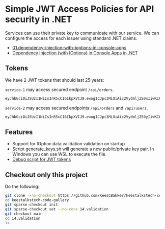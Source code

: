 # Simple JWT Access Policies for API security in .NET

Services can use their private key to communicate with our service.
We can configure the access for each issuer using standard .NET claims.

- <a href="01.dependency-injection-with-ioptions-in-console-apps">01.dependency-injection-with-ioptions-in-console-apps</a>
- <a href="https://keestalkstech.com/2018/04/dependency-injection-with-ioptions-in-console-apps-in-dotnet/">Dependency injection (with IOptions) in Console Apps in .NET</a>

## Tokens

We have 2 JWT tokens that should last 25 years:

`service-1` may access secured endpoint `/api/orders`.

```txt
eyJhbGciOiJSUzI1NiIsInR5cCI6IkpXVCJ9.ewogICJpc3MiOiAic2VydmljZS0xIiwKICAiYXVkIjogIm91ci1zZXJ2aWNlIiwKICAidXNlcm5hbWUiOiAidHN0dXNyIiwKICAiaWF0IjogMTczMjk3MjMwNSwKICAiZXhwIjogMjUyMTM3MjMwNQp9.wWJh41loGBZKyDYBr-U9EJReEPsO6PA9z-EYE5rXO44e6XPjcsAMigoVcrR2w0T8-6is5ICJy2fukwOPDMLk9D2bs8k7TSVEuqzwh80tlBMPV5dRdkq3r1dg_KRZgkzG4ylLiK9hBoqvmL5HKE7oqo3AvHoUc1LOD5Y6BzeqasxVfOpIcjIa2nNXRLeRE7KfffWcbKXOm6HpYL2n_8j4pVbCePo1D8jtg55EQATcr1QQpvERzr9p-_PHqaC8woookSXqclTrwt-cQPj4RsvCQUXpKNzggXYytzHAaTlRAInlZP34tiDenb1Qz3wTtsqCXsh92BFZYABoJjIDGxcI5Q
```

`service-2` may access secured endpoints `/api/orders` and `/api/users`.


```txt
eyJhbGciOiJSUzI1NiIsInR5cCI6IkpXVCJ9.ewogICJpc3MiOiAic2VydmljZS0yIiwKICAiYXVkIjogIm91ci1zZXJ2aWNlIiwKICAidXNlcm5hbWUiOiAidHN0dXNyIiwKICAiaWF0IjogMTczMjk3MjM2NywKICAiZXhwIjogMjUyMTM3MjM2Nwp9.VGl-UElY0x7rLxIXlsYY6Cbd-0CbZIpzGQ1mgF2Ux-uBkyr4DYopFmJ37TUgcJ0xi-r5Q8UuKsCRWnm6DChpC8-189U49YXVu2cLdI5CTVdui2HvsUHvo9mSB7Rb1aPpMbQOFG-RZr6JfQXwBG5VJlk7CW1cF44JWvilVksZltm6zH_6Megt1Rbx7YXKDHV-gKXWawaevhGKBVRgGsPh1qF3GgqL6I_Tf-ZMt3_kTzkMGom6r7VZlO3Ze4Y8u1odVm1ZAHFjVwZy2UvNyPdQHW92COR7YKMJStVqKlCkQ6JDwgtnCMvPIu9tgr9WYtQaAwh6P3EbUuyp56C0lvNOPQ
```

## Features

- Support for IOption data validation validation on startup
- Script <a href="generate_keys.sh">generate_keys.sh</a> will generate a new public/private key pair. In Windows you can use WSL to execute the file.
- <a href="debug">Debug script for JWT tokens</a>

## Checkout only this project

Do the following:

```sh
git clone --no-checkout https://github.com/KeesCBakker/keestalkstech-code-gallery.git
cd keestalkstech-code-gallery
git sparse-checkout init
git sparse-checkout set --no-cone 14.validation
git checkout main
cd 14.validation
ls
```
